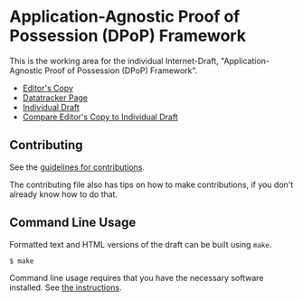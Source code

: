 <!-- regenerate: on (set to off if you edit this file) -->

# Application-Agnostic Proof of Possession (DPoP) Framework

This is the working area for the individual Internet-Draft, "Application-Agnostic Proof of Possession (DPoP) Framework".

* [Editor's Copy](https://suhasHere.github.io/dpop-generic-proof/#go.draft-nandakumar-oauth-dpop-proof.html)
* [Datatracker Page](https://datatracker.ietf.org/doc/draft-nandakumar-oauth-dpop-proof)
* [Individual Draft](https://datatracker.ietf.org/doc/html/draft-nandakumar-oauth-dpop-proof)
* [Compare Editor's Copy to Individual Draft](https://suhasHere.github.io/dpop-generic-proof/#go.draft-nandakumar-oauth-dpop-proof.diff)


## Contributing

See the
[guidelines for contributions](https://github.com/suhasHere/dpop-generic-proof/blob/main/CONTRIBUTING.md).

The contributing file also has tips on how to make contributions, if you
don't already know how to do that.

## Command Line Usage

Formatted text and HTML versions of the draft can be built using `make`.

```sh
$ make
```

Command line usage requires that you have the necessary software installed.  See
[the instructions](https://github.com/martinthomson/i-d-template/blob/main/doc/SETUP.md).

